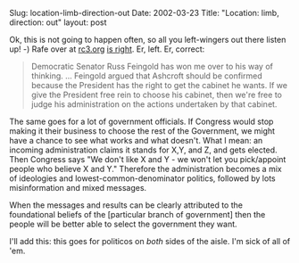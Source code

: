 Slug: location-limb-direction-out
Date: 2002-03-23
Title: "Location: limb, direction: out"
layout: post

Ok, this is not going to happen often, so all you left-wingers out there listen up! -) Rafe over at <a href="http://www.rc3.org/">rc3.org</a> <a href="http://www.rc3.org/cgi-bin/less.pl?arg=3852">is right</a>. Er, left. Er, correct:
<blockquote>Democratic Senator Russ Feingold has won me over to his way of thinking. ... Feingold argued that Ashcroft should be confirmed because the President has the right to get the cabinet he wants. If we give the President free rein to choose his cabinet, then we&#39;re free to judge his administration on the actions undertaken by that cabinet.</blockquote>

The same goes for a lot of government officials. If Congress would stop making it their business to choose the rest of the Government, we might have a chance to see what works and what doesn&#39;t. What I mean: an incoming administration claims it stands for X,Y, and Z, and gets elected. Then Congress says &quot;We don&#39;t like X and Y - we won&#39;t let you pick/appoint people who believe X and Y.&quot; Therefore the administration becomes a mix of ideologies and lowest-common-denominator politics, followed by lots misinformation and mixed messages.

When the messages and results can be clearly attributed to the foundational beliefs of the [particular branch of government] then the people will be better able to select the government they want.

I&#39;ll add this: this goes for politicos on <i>both</i> sides of the aisle. I&#39;m sick of all of &#39;em.
